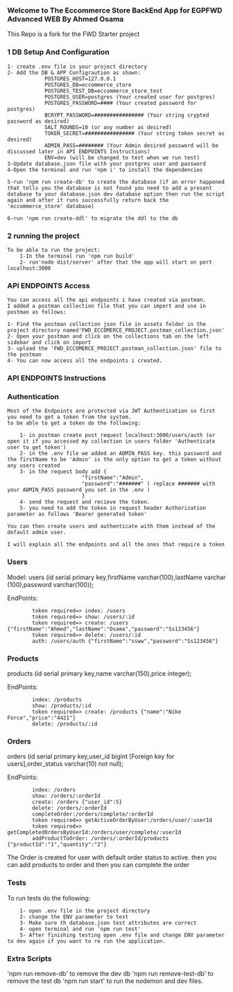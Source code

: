 ### Welcome to The Eccommerce Store BackEnd App for EGPFWD Advanced WEB By Ahmed Osama

This Repo is a fork for the FWD Starter project

### 1 DB Setup And Configuration

    1- create .env file in your project directory
    2- Add the DB & APP Configraution as shown:
                POSTGRES_HOST=127.0.0.1
                POSTGRES_DB=eccommerce_store
                POSTGRES_TEST_DB=eccommerce_store_test
                POSTGRES_USER=postgres (Your created user for postgres)
                POSTGRES_PASSWORD=#### (Your created password for postgres)
                BCRYPT_PASSWORD=################ (Your string crypted password as desired)
                SALT_ROUNDS=10 (or any number as desired)
                TOKEN_SECRET=################ (Your string token secret as desired)
                ADMIN_PASS=######## (Your Admin desired password will be discussed later in API ENDPOINTS Instructions)
                ENV=dev (will be changed to test when we run test)
    3-Update database.json file with your postgres user and password
    4-Open the terminal and run 'npm i' to install the dependencies

    5-run 'npm run create-db' to create the database (if an error happened that tells you the database is not found you need to add a present database to your database.json dev database option then run the script again and after it runs successfully return back the 'eccommerce_store' database)

    6-run 'npm run create-ddl' to migrate the ddl to the db

### 2 running the project
    To be able to run the project:
        1-In the terminal run 'npm run build'
        2- run'node dist/server' after that the app will start on port localhost:3000

### API ENDPOINTS Access
    You can access all the api endpoints i have created via postman.
    I added a postman collection file that you can import and use in postman as follows:

    1- Find the postman collection json file in assets folder in the project directory named'FWD_ECCOMERCE_PROJECT.postman_collection.json'
    2- Open your postman and click on the collections tab on the left sidebar and click on import
    3- upload the 'FWD_ECCOMERCE_PROJECT.postman_collection.json' file to the postman
    4- You can now access all the endpoints i created.

### API ENDPOINTS Instructions

### Authentication
    Most of the Endpoints are protected via JWT Authentication so first you need to get a token from the system.
    to be able to get a token do the following:

        1- in postman create post request localhost:3000/users/auth (or open it if you accessed my collection in users folder 'Authenticate user to get token') 
        2- in the .env file we added an ADMIN_PASS key. this password and the firstName to be 'Admin' is the only option to get a token without any users created
        3- in the request body add {
                            "firstName":"Admin",
                            "password":"#######" ( replace ####### with  your ADMIN_PASS password you set in the .env )
                            }
        4- send the request and recieve the token.
        5- you need to add the token in request header Authorization parameter as follows 'Bearer generated token'

    You can then create users and authenticate with them instead of the default admin user.

    I will explain all the endpoints and all the ones that require a token

### Users

Model:
 users (id serial primary key,firstName varchar(100),lastName varchar (100),password varchar(100));

 EndPoints: 

            token required=> index: /users
            token required=> show: /users/:id
            token required=> create: /users {"firstName":"Ahmed","lastName":"Osama","password":"Ss123456"}
            token required=> delete: /users/:id
            auth: /users/auth {"firstName":"ssww","password":"Ss123456"}

### Products 
 products (id serial primary key,name varchar(150),price integer);

 EndPoints:

            index: /products
            show: /products/:id
            token required=> create: /products {"name":"Nike Force","price":"4421"}
            delete: /products/:id

### Orders

orders (id serial primary key,user_id bigint [Foreign key for users],order_status varchar(10) not null);

 EndPoints:

            index: /orders
            show: /orders/:orderId
            create: /orders {"user_id":5}
            delete: /orders/:orderId
            completeOrder:/orders/complete/:orderId
            token required=> getActiveOrderByUser:/orders/user/:userId
            token required=> getCompletedOrdersByUserId:/orders/user/complete/:userId
            addProductToOrder: /orders/:orderId/products {"productId":"1","quantity":"2"}

The Order is created for user with default order status to active. then you can add products to order and then you can complete the order


### Tests

To run tests do the following:

        1- open .env file in the project directory
        2- change the ENV parameter to test
        3- Make sure th database.json test attributes are correct 
        4- open terminal and run 'npm run test'
        5- After finishing testing open .env file and change ENV parameter to dev again if you want to re run the application.


### Extra Scripts

'npm run remove-db' to remove the dev db
'npm run remove-test-db' to remove the test db
'npm run start' to run the nodemon and dev files.








    